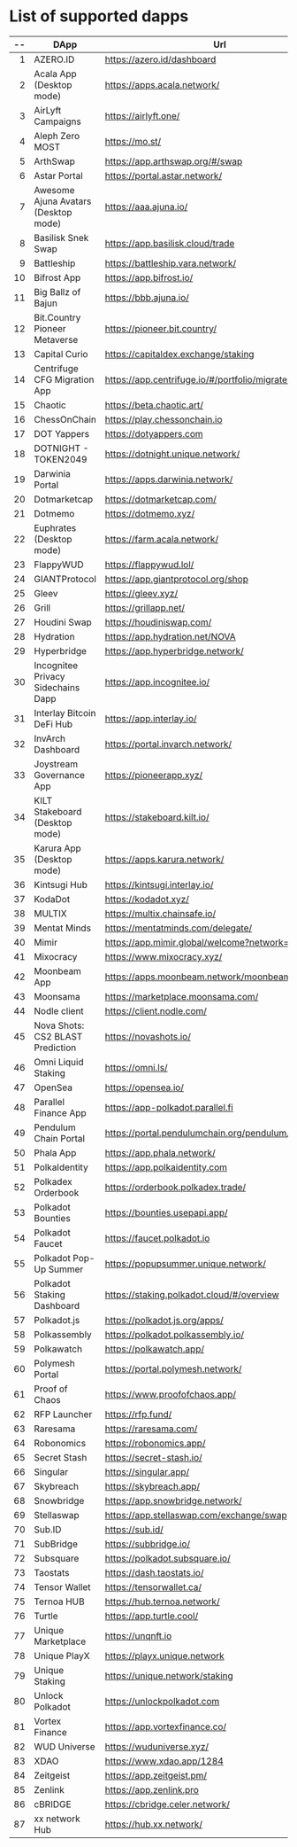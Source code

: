 
# List of supported dapps
| --  |                 DApp                 |                         Url                         |         Tags          |
| --: | ------------------------------------ | --------------------------------------------------- | --------------------- |
|   1 | AZERO.ID                             | https://azero.id/dashboard                          | utilities             |
|   2 | Acala App (Desktop mode)             | https://apps.acala.network/                         | staking               |
|   3 | AirLyft Campaigns                    | https://airlyft.one/                                | social                |
|   4 | Aleph Zero MOST                      | https://mo.st/                                      | bridge,dex            |
|   5 | ArthSwap                             | https://app.arthswap.org/#/swap                     | dex,evm               |
|   6 | Astar Portal                         | https://portal.astar.network/                       | staking               |
|   7 | Awesome Ajuna Avatars (Desktop mode) | https://aaa.ajuna.io/                               | art,gaming            |
|   8 | Basilisk Snek Swap                   | https://app.basilisk.cloud/trade                    | bridge,dex            |
|   9 | Battleship                           | https://battleship.vara.network/                    | gaming                |
|  10 | Bifrost App                          | https://app.bifrost.io/                             | staking               |
|  11 | Big Ballz of Bajun                   | https://bbb.ajuna.io/                               | art,gaming            |
|  12 | Bit.Country Pioneer Metaverse        | https://pioneer.bit.country/                        | art,staking,gaming    |
|  13 | Capital Curio                        | https://capitaldex.exchange/staking                 | staking               |
|  14 | Centrifuge CFG Migration App         | https://app.centrifuge.io/#/portfolio/migrate/cent  | utilities             |
|  15 | Chaotic                              | https://beta.chaotic.art/                           | art                   |
|  16 | ChessOnChain                         | https://play.chessonchain.io                        | gaming                |
|  17 | DOT Yappers                          | https://dotyappers.com                              | social                |
|  18 | DOTNIGHT - TOKEN2049                 | https://dotnight.unique.network/                    | social                |
|  19 | Darwinia Portal                      | https://apps.darwinia.network/                      | utilities             |
|  20 | Dotmarketcap                         | https://dotmarketcap.com/                           | social                |
|  21 | Dotmemo                              | https://dotmemo.xyz/                                | art,social,gaming     |
|  22 | Euphrates (Desktop mode)             | https://farm.acala.network/                         | staking               |
|  23 | FlappyWUD                            | https://flappywud.lol/                              | gaming                |
|  24 | GIANTProtocol                        | https://app.giantprotocol.org/shop                  | utilities             |
|  25 | Gleev                                | https://gleev.xyz/                                  | social                |
|  26 | Grill                                | https://grillapp.net/                               | social                |
|  27 | Houdini Swap                         | https://houdiniswap.com/                            | dex,evm,staking       |
|  28 | Hydration                            | https://app.hydration.net/NOVA                      | bridge,dex,staking    |
|  29 | Hyperbridge                          | https://app.hyperbridge.network/                    | bridge                |
|  30 | Incognitee Privacy Sidechains Dapp   | https://app.incognitee.io/                          | utilities             |
|  31 | Interlay Bitcoin DeFi Hub            | https://app.interlay.io/                            | bridge,staking        |
|  32 | InvArch Dashboard                    | https://portal.invarch.network/                     | staking               |
|  33 | Joystream Governance App             | https://pioneerapp.xyz/                             | governance            |
|  34 | KILT Stakeboard (Desktop mode)       | https://stakeboard.kilt.io/                         | staking               |
|  35 | Karura App (Desktop mode)            | https://apps.karura.network/                        | staking               |
|  36 | Kintsugi Hub                         | https://kintsugi.interlay.io/                       | bridge,staking        |
|  37 | KodaDot                              | https://kodadot.xyz/                                | art                   |
|  38 | MULTIX                               | https://multix.chainsafe.io/                        | utilities             |
|  39 | Mentat Minds                         | https://mentatminds.com/delegate/                   | staking               |
|  40 | Mimir                                | https://app.mimir.global/welcome?network=polkadot   | utilities             |
|  41 | Mixocracy                            | https://www.mixocracy.xyz/                          | utilities,governance  |
|  42 | Moonbeam App                         | https://apps.moonbeam.network/moonbeam              | staking,utilities,evm |
|  43 | Moonsama                             | https://marketplace.moonsama.com/                   | art,evm               |
|  44 | Nodle client                         | https://client.nodle.com/                           | utilities             |
|  45 | Nova Shots: CS2 BLAST Prediction     | https://novashots.io/                               | gaming                |
|  46 | Omni Liquid Staking                  | https://omni.ls/                                    | staking,evm           |
|  47 | OpenSea                              | https://opensea.io/                                 | art,evm               |
|  48 | Parallel Finance App                 | https://app-polkadot.parallel.fi                    | utilities             |
|  49 | Pendulum Chain Portal                | https://portal.pendulumchain.org/pendulum/dashboard | utilities,staking     |
|  50 | Phala App                            | https://app.phala.network/                          | staking               |
|  51 | PolkaIdentity                        | https://app.polkaidentity.com                       | social,utilities      |
|  52 | Polkadex Orderbook                   | https://orderbook.polkadex.trade/                   | dex,utilities         |
|  53 | Polkadot Bounties                    | https://bounties.usepapi.app/                       | utilities,governance  |
|  54 | Polkadot Faucet                      | https://faucet.polkadot.io                          | utilities             |
|  55 | Polkadot Pop-Up Summer               | https://popupsummer.unique.network/                 | social                |
|  56 | Polkadot Staking Dashboard           | https://staking.polkadot.cloud/#/overview           | staking,utilities     |
|  57 | Polkadot.js                          | https://polkadot.js.org/apps/                       | utilities             |
|  58 | Polkassembly                         | https://polkadot.polkassembly.io/                   | governance            |
|  59 | Polkawatch                           | https://polkawatch.app/                             | utilities             |
|  60 | Polymesh Portal                      | https://portal.polymesh.network/                    | utilities,staking     |
|  61 | Proof of Chaos                       | https://www.proofofchaos.app/                       | art,governance        |
|  62 | RFP Launcher                         | https://rfp.fund/                                   | governance            |
|  63 | Raresama                             | https://raresama.com/                               | art,evm               |
|  64 | Robonomics                           | https://robonomics.app/                             | utilities             |
|  65 | Secret Stash                         | https://secret-stash.io/                            | art                   |
|  66 | Singular                             | https://singular.app/                               | art                   |
|  67 | Skybreach                            | https://skybreach.app/                              | evm,gaming            |
|  68 | Snowbridge                           | https://app.snowbridge.network/                     | bridge                |
|  69 | Stellaswap                           | https://app.stellaswap.com/exchange/swap            | bridge,dex,evm        |
|  70 | Sub.ID                               | https://sub.id/                                     | utilities             |
|  71 | SubBridge                            | https://subbridge.io/                               | bridge,evm            |
|  72 | Subsquare                            | https://polkadot.subsquare.io/                      | governance            |
|  73 | Taostats                             | https://dash.taostats.io/                           | staking               |
|  74 | Tensor Wallet                        | https://tensorwallet.ca/                            | utilities,staking     |
|  75 | Ternoa HUB                           | https://hub.ternoa.network/                         | staking               |
|  76 | Turtle                               | https://app.turtle.cool/                            | bridge                |
|  77 | Unique Marketplace                   | https://unqnft.io                                   | gaming,art            |
|  78 | Unique PlayX                         | https://playx.unique.network                        | gaming                |
|  79 | Unique Staking                       | https://unique.network/staking                      | staking               |
|  80 | Unlock Polkadot                      | https://unlockpolkadot.com                          | social                |
|  81 | Vortex Finance                       | https://app.vortexfinance.co/                       | evm,utilities         |
|  82 | WUD Universe                         | https://wuduniverse.xyz/                            | gaming,social         |
|  83 | XDAO                                 | https://www.xdao.app/1284                           | bridge,dex,evm        |
|  84 | Zeitgeist                            | https://app.zeitgeist.pm/                           | utilities             |
|  85 | Zenlink                              | https://app.zenlink.pro                             | dex                   |
|  86 | cBRIDGE                              | https://cbridge.celer.network/                      | dex,evm               |
|  87 | xx network Hub                       | https://hub.xx.network/                             | utilities             |
